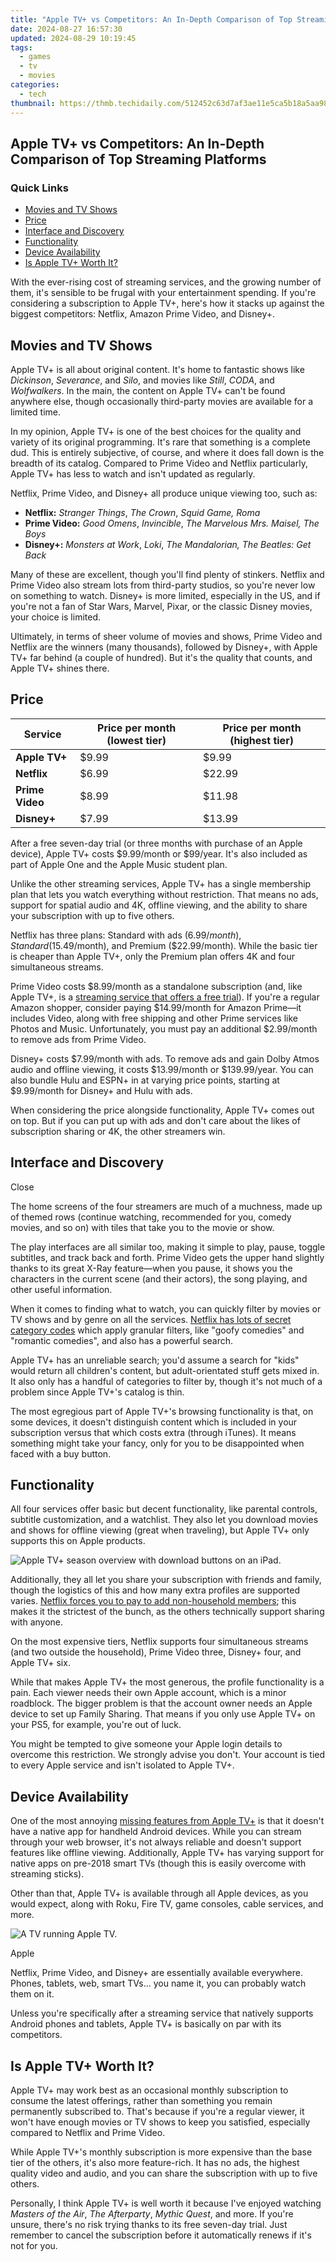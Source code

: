 ```yaml
---
title: "Apple TV+ vs Competitors: An In-Depth Comparison of Top Streaming Platforms"
date: 2024-08-27 16:57:30
updated: 2024-08-29 10:19:45
tags:
  - games
  - tv
  - movies
categories:
  - tech
thumbnail: https://thmb.techidaily.com/512452c63d7af3ae11e5ca5b18a5aa9837e3237ce37a44baba2c80d497dcb1c2.jpg
---
```


## Apple TV+ vs Competitors: An In-Depth Comparison of Top Streaming Platforms

### Quick Links

* [Movies and TV Shows](https://blue-screen-error.techidaily.com/fixing-the-critical-stop-error-stop-0x0000003b-on-your-computer/)
* [Price](https://pokemon-go-android.techidaily.com/in-2024-catch-or-beat-sleeping-snorlax-on-pokemon-go-for-google-pixel-fold-drfone-by-drfone-virtual-android/)
* [Interface and Discovery](https://win-able.techidaily.com/resolving-simultaneous-collision-errors-on-personal-computers-a-comprehamatic-guide/)
* [Functionality](https://some-skills.techidaily.com/updated-vanish-without-a-trace-tips-for-anonymous-instagram-live/)
* [Device Availability](https://screen-sharing-recording.techidaily.com/new-miniature-asian-houses-innovative-designs-for-mcers-for-2024/)
* [Is Apple TV+ Worth It?](https://facebook-video-files.techidaily.com/updated-profile-perfection-expert-tips-for-personalized-and-engaging-fb-biographies/)

 With the ever-rising cost of streaming services, and the growing number of them, it's sensible to be frugal with your entertainment spending. If you're considering a subscription to Apple TV+, here's how it stacks up against the biggest competitors: Netflix, Amazon Prime Video, and Disney+.

##  Movies and TV Shows

 Apple TV+ is all about original content. It's home to fantastic shows like _Dickinson_, _Severance_, and _Silo_, and movies like _Still_, _CODA_, and _Wolfwalkers_. In the main, the content on Apple TV+ can't be found anywhere else, though occasionally third-party movies are available for a limited time.

 In my opinion, Apple TV+ is one of the best choices for the quality and variety of its original programming. It's rare that something is a complete dud. This is entirely subjective, of course, and where it does fall down is the breadth of its catalog. Compared to Prime Video and Netflix particularly, Apple TV+ has less to watch and isn't updated as regularly.

 Netflix, Prime Video, and Disney+ all produce unique viewing too, such as:

* **Netflix:** _Stranger Things_, _The Crown_, _Squid Game, Roma_
* **Prime Video:** _Good Omens_, _Invincible_, _The Marvelous Mrs. Maisel, The Boys_
* **Disney+:** _Monsters at Work_, _Loki_, _The Mandalorian, The Beatles: Get Back_

 Many of these are excellent, though you'll find plenty of stinkers. Netflix and Prime Video also stream lots from third-party studios, so you're never low on something to watch. Disney+ is more limited, especially in the US, and if you're not a fan of Star Wars, Marvel, Pixar, or the classic Disney movies, your choice is limited.

 Ultimately, in terms of sheer volume of movies and shows, Prime Video and Netflix are the winners (many thousands), followed by Disney+, with Apple TV+ far behind (a couple of hundred). But it's the quality that counts, and Apple TV+ shines there.

##  Price

| Service         | Price per month (lowest tier) | Price per month (highest tier) |
| --------------- | ----------------------------- | ------------------------------ |
| **Apple TV+**   | $9.99                         | $9.99                          |
| **Netflix**     | $6.99                         | $22.99                         |
| **Prime Video** | $8.99                         | $11.98                         |
| **Disney+**     | $7.99                         | $13.99                         |

 After a free seven-day trial (or three months with purchase of an Apple device), Apple TV+ costs $9.99/month or $99/year. It's also included as part of Apple One and the Apple Music student plan.

 Unlike the other streaming services, Apple TV+ has a single membership plan that lets you watch everything without restriction. That means no ads, support for spatial audio and 4K, offline viewing, and the ability to share your subscription with up to five others.

 Netflix has three plans: Standard with ads ($6.99/month), Standard ($15.49/month), and Premium ($22.99/month). While the basic tier is cheaper than Apple TV+, only the Premium plan offers 4K and four simultaneous streams.

 Prime Video costs $8.99/month as a standalone subscription (and, like Apple TV+, is a [streaming service that offers a free trial](https://screen-mirroring-recording.techidaily.com/updated-sharexs-competitors-unveiled/)). If you're a regular Amazon shopper, consider paying $14.99/month for Amazon Prime—it includes Video, along with free shipping and other Prime services like Photos and Music. Unfortunately, you must pay an additional $2.99/month to remove ads from Prime Video.

 Disney+ costs $7.99/month with ads. To remove ads and gain Dolby Atmos audio and offline viewing, it costs $13.99/month or $139.99/year. You can also bundle Hulu and ESPN+ in at varying price points, starting at $9.99/month for Disney+ and Hulu with ads.

 When considering the price alongside functionality, Apple TV+ comes out on top. But if you can put up with ads and don't care about the likes of subscription sharing or 4K, the other streamers win.

##  Interface and Discovery

Close 

 The home screens of the four streamers are much of a muchness, made up of themed rows (continue watching, recommended for you, comedy movies, and so on) with tiles that take you to the movie or show.

 The play interfaces are all similar too, making it simple to play, pause, toggle subtitles, and track back and forth. Prime Video gets the upper hand slightly thanks to its great X-Ray feature—when you pause, it shows you the characters in the current scene (and their actors), the song playing, and other useful information.

 When it comes to finding what to watch, you can quickly filter by movies or TV shows and by genre on all the services. [Netflix has lots of secret category codes](https://fox-http.techidaily.com/updated-capture-chuckles-through-adobe-media/) which apply granular filters, like "goofy comedies" and "romantic comedies", and also has a powerful search.

 Apple TV+ has an unreliable search; you'd assume a search for "kids" would return all children's content, but adult-orientated stuff gets mixed in. It also only has a handful of categories to filter by, though it's not much of a problem since Apple TV+'s catalog is thin.

 The most egregious part of Apple TV+'s browsing functionality is that, on some devices, it doesn't distinguish content which is included in your subscription versus that which costs extra (through iTunes). It means something might take your fancy, only for you to be disappointed when faced with a buy button.

##  Functionality

 All four services offer basic but decent functionality, like parental controls, subtitle customization, and a watchlist. They also let you download movies and shows for offline viewing (great when traveling), but Apple TV+ only supports this on Apple products.

![Apple TV+ season overview with download buttons on an iPad.](https://static1.howtogeekimages.com/wordpress/wp-content/uploads/2024/07/apple-tv-season-overview-with-download-buttons-on-an-ipad.png) 

 Additionally, they all let you share your subscription with friends and family, though the logistics of this and how many extra profiles are supported varies. [Netflix forces you to pay to add non-household members](https://screen-mirroring-recording.techidaily.com/updated-2024-approved-tenfold-video-recording-tricks-on-your-windows-11-system/); this makes it the strictest of the bunch, as the others technically support sharing with anyone.

 On the most expensive tiers, Netflix supports four simultaneous streams (and two outside the household), Prime Video three, Disney+ four, and Apple TV+ six.

 While that makes Apple TV+ the most generous, the profile functionality is a pain. Each viewer needs their own Apple account, which is a minor roadblock. The bigger problem is that the account owner needs an Apple device to set up Family Sharing. That means if you only use Apple TV+ on your PS5, for example, you're out of luck.

 You might be tempted to give someone your Apple login details to overcome this restriction. We strongly advise you don't. Your account is tied to every Apple service and isn't isolated to Apple TV+.

##  Device Availability

 One of the most annoying [missing features from Apple TV+](https://iphone-unlock.techidaily.com/full-guide-to-unlock-iphone-14-pro-max-with-itunes-drfone-by-drfone-ios/) is that it doesn't have a native app for handheld Android devices. While you can stream through your web browser, it's not always reliable and doesn't support features like offline viewing. Additionally, Apple TV+ has varying support for native apps on pre-2018 smart TVs (though this is easily overcome with streaming sticks).

 Other than that, Apple TV+ is available through all Apple devices, as you would expect, along with Roku, Fire TV, game consoles, cable services, and more.

![A TV running Apple TV.](https://static1.howtogeekimages.com/wordpress/wp-content/uploads/2024/07/a-tv-running-apple-tv.png) 

Apple

 Netflix, Prime Video, and Disney+ are essentially available everywhere. Phones, tablets, web, smart TVs... you name it, you can probably watch them on it.

 Unless you're specifically after a streaming service that natively supports Android phones and tablets, Apple TV+ is basically on par with its competitors.

##  Is Apple TV+ Worth It?

 Apple TV+ may work best as an occasional monthly subscription to consume the latest offerings, rather than something you remain permanently subscribed to. That's because if you're a regular viewer, it won't have enough movies or TV shows to keep you satisfied, especially compared to Netflix and Prime Video.

 While Apple TV+'s monthly subscription is more expensive than the base tier of the others, it's also more feature-rich. It has no ads, the highest quality video and audio, and you can share the subscription with up to five others.

 Personally, I think Apple TV+ is well worth it because I've enjoyed watching _Masters of the Air_, _The Afterparty_, _Mythic Quest_, and more. If you're unsure, there's no risk trying thanks to its free seven-day trial. Just remember to cancel the subscription before it automatically renews if it's not for you.

<ins class="adsbygoogle"
     style="display:block"
     data-ad-format="autorelaxed"
     data-ad-client="ca-pub-7571918770474297"
     data-ad-slot="1223367746"></ins>



<ins class="adsbygoogle"
     style="display:block"
     data-ad-client="ca-pub-7571918770474297"
     data-ad-slot="8358498916"
     data-ad-format="auto"
     data-full-width-responsive="true"></ins>
